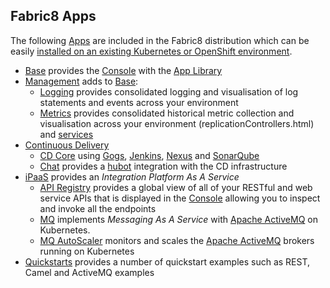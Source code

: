 ## Fabric8 Apps

The following [Apps](http://fabric8.io/guide/apps.html) are included in the Fabric8 distribution which can be easily [installed on an existing Kubernetes or OpenShift environment](http://fabric8.io/guide/fabric8OnOpenShift.html).

* [Base](base) provides the [Console](http://fabric8.io/guide/console.html) with the [App Library](appLibrary.html) 
* [Management](management) adds to [Base](base):
    * [Logging](logging) provides consolidated logging and visualisation of log statements and events across your environment
    * [Metrics](metrics) provides consolidated historical metric collection and visualisation across your environment
(replicationControllers.html) and [services](http://fabric8.io/guide/services.html)
* [Continuous Delivery](cdelivery) 
    * [CD Core](cdelivery-core) using [Gogs](http://gogs.io/), [Jenkins](https://jenkins-ci.org/), [Nexus](http://www.sonatype.org/nexus/) and [SonarQube](http://www.sonarqube.org/)
    * [Chat](http://fabric8.io/guide/chat.html) provides a [hubot](https://hubot.github.com/) integration with the CD infrastructure
* [iPaaS](ipaas) provides an _Integration Platform As A Service_  
    * [API Registry](http://fabric8.io/guide/apiRegistry.html) provides a global view of all of your RESTful and web service APIs that is displayed in the [Console](http://fabric8.io/guide/console.html) allowing you to inspect and invoke all the endpoints 
    * [MQ](http://fabric8.io/guide/fabric8MQ.html) implements _Messaging As A Service_ with [Apache ActiveMQ](http://activemq.apache.org/) on Kubernetes.
    * [MQ AutoScaler](http://fabric8.io/guide/fabric8MQAutoScaler.html) monitors and scales the [Apache ActiveMQ](http://activemq.apache.org/) brokers running on Kubernetes
* [Quickstarts](quickstarts) provides a number of quickstart examples such as REST, Camel and ActiveMQ examples
